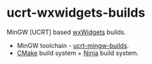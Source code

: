 # ucrt-wxwidgets-builds

MinGW [UCRT] based [wxWidgets](http://www.wxwidgets.org/) builds.

* MinGW toolchain - [ucrt-mingw-builds](https://github.com/RoEdAl/ucrt-mingw-builds).
* [CMake](http://cmake.org/) build system + [Ninja](http://ninja-build.org/) build system.
